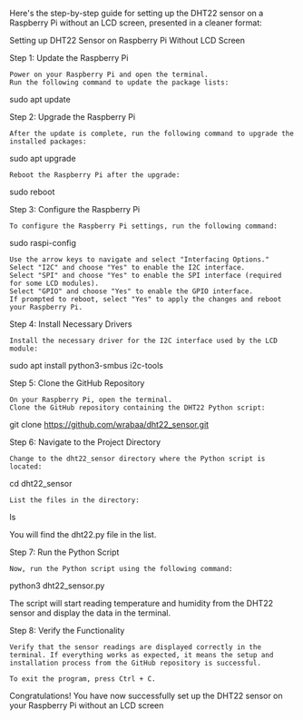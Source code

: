 Here's the step-by-step guide for setting up the DHT22 sensor on a Raspberry Pi without an LCD screen, presented in a cleaner format:

Setting up DHT22 Sensor on Raspberry Pi Without LCD Screen

Step 1: Update the Raspberry Pi

    Power on your Raspberry Pi and open the terminal.
    Run the following command to update the package lists:



sudo apt update

Step 2: Upgrade the Raspberry Pi

    After the update is complete, run the following command to upgrade the installed packages:



sudo apt upgrade

    Reboot the Raspberry Pi after the upgrade:



sudo reboot

Step 3: Configure the Raspberry Pi

    To configure the Raspberry Pi settings, run the following command:



sudo raspi-config

    Use the arrow keys to navigate and select "Interfacing Options."
    Select "I2C" and choose "Yes" to enable the I2C interface.
    Select "SPI" and choose "Yes" to enable the SPI interface (required for some LCD modules).
    Select "GPIO" and choose "Yes" to enable the GPIO interface.
    If prompted to reboot, select "Yes" to apply the changes and reboot your Raspberry Pi.

Step 4: Install Necessary Drivers

    Install the necessary driver for the I2C interface used by the LCD module:



sudo apt install python3-smbus i2c-tools

Step 5: Clone the GitHub Repository

    On your Raspberry Pi, open the terminal.
    Clone the GitHub repository containing the DHT22 Python script:



git clone https://github.com/wrabaa/dht22_sensor.git

Step 6: Navigate to the Project Directory

    Change to the dht22_sensor directory where the Python script is located:



cd dht22_sensor

    List the files in the directory:



ls

You will find the dht22.py file in the list.

Step 7: Run the Python Script

    Now, run the Python script using the following command:



python3 dht22_sensor.py

The script will start reading temperature and humidity from the DHT22 sensor and display the data in the terminal.

Step 8: Verify the Functionality

    Verify that the sensor readings are displayed correctly in the terminal. If everything works as expected, it means the setup and installation process from the GitHub repository is successful.

    To exit the program, press Ctrl + C.

Congratulations! You have now successfully set up the DHT22 sensor on your Raspberry Pi without an LCD screen
